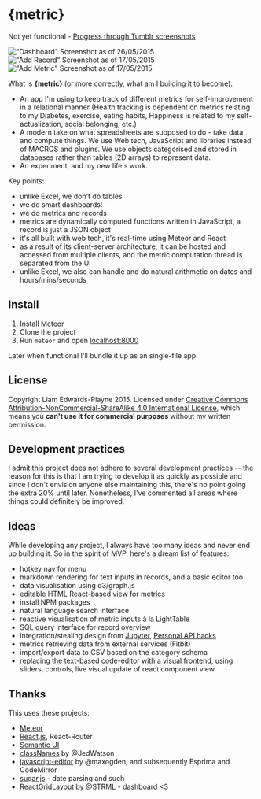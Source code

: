 {metric}
========

Not yet functional - [Progress through Tumblr screenshots](http://liamz.tumblr.com/tagged/metric)

!["Dashboard" Screenshot as of 26/05/2015](https://41.media.tumblr.com/3e2f50eaf28999fbe9b7e116e2ab4c89/tumblr_noy93v35L11trskuwo2_1280.png)
!["Add Record" Screenshot as of 17/05/2015](https://40.media.tumblr.com/a93b26f29eeac4e596c3b51775a1a61c/tumblr_nog6cpNW5H1trskuwo2_1280.png)
!["Add Metric" Screenshot as of 17/05/2015](https://40.media.tumblr.com/002a9dffaf2285b7a40668d85ae19af8/tumblr_nog6cpNW5H1trskuwo1_1280.png)

What is **{metric}** (or more correctly, what am I building it to become):
 - An app I'm using to keep track of different metrics for self-improvement in a relational manner (Health tracking is dependent on metrics relating to my Diabetes, exercise, eating habits, Happiness is related to my self-actualization, social belonging, etc.)
 - A modern take on what spreadsheets are supposed to do - take data and compute things. We use Web tech, JavaScript and libraries instead of MACROS and plugins. We use objects categorised and stored in databases rather than tables (2D arrays) to represent data.
 - An experiment, and my new life's work.

Key points:
 - unlike Excel, we don't do tables
 - we do smart dashboards!
 - we do metrics and records
 - metrics are dynamically computed functions written in JavaScript, a record is just a JSON object
 - it's all built with web tech, it's real-time using Meteor and React
 - as a result of its client-server architecture, it can be hosted and accessed from multiple clients, and the metric computation thread is separated from the UI
 - unlike Excel, we also can handle and do natural arithmetic on dates and hours/mins/seconds

## Install
 1. Install [Meteor](https://www.meteor.com/)
 2. Clone the project
 3. Run `meteor` and open [localhost:8000](http://localhost:8000)

Later when functional I'll bundle it up as an single-file app.

## License
Copyright Liam Edwards-Playne 2015. Licensed under [Creative Commons Attribution-NonCommercial-ShareAlike 4.0 International License](http://creativecommons.org/licenses/by-nc-sa/4.0/), which means you **can't use it for commercial purposes** without my written permission.


## Development practices
I admit this project does not adhere to several development practices -- the reason for this is that I am trying to develop it as quickly as possible and since I don't envision anyone else maintaining this, there's no point going the extra 20% until later. Nonetheless, I've commented all areas where things could definitely be improved.

## Ideas
While developing any project, I always have too many ideas and never end up building it. So in the spirit of MVP, here's a dream list of features:
 - hotkey nav for menu
 - markdown rendering for text inputs in records, and a basic editor too
 - data visualisation using d3/graph.js
 - editable HTML React-based view for metrics
 - install NPM packages
 - natural language search interface
 - reactive visualisation of metric inputs à la LightTable
 - SQL query interface for record overview
 - integration/stealing design from [Jupyter](http://jupyter.org), [Personal API hacks](https://news.ycombinator.com/item?id=5799706)
 - metrics retrieving data from external services (Fitbit)
 - import/export data to CSV based on the category schema
 - replacing the text-based code-editor with a visual frontend, using sliders, controls, live visual update of react component view

## Thanks
This uses these projects:
 - [Meteor](http://meteor.com)
 - [React.js](http://facebook.github.io/react/), React-Router
 - [Semantic UI](http://semantic-ui.com)
 - [classNames](https://github.com/JedWatson/classnames) by @JedWatson
 - [javascript-editor](https://github.com/maxogden/javascript-editor) by @maxogden, and subsequently Esprima and CodeMirror
 - [sugar.js](http://sugarjs.com/) - date parsing and such
 - [ReactGridLayout](https://github.com/STRML/react-grid-layout) by @STRML - dashboard <3